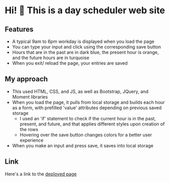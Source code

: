 # Hi! 👋 This is a day scheduler web site

## Features
* A typical 9am to 6pm workday is displayed when you load the page 
* You can type your input and click using the corresponding save button
* Hours that are in the past are in dark blue, the present hour is orange, and the future hours are in turquoise
* When you exit/ reload the page, your entries are saved

## My approach
* This used HTML, CSS, and JS, as well as Bootstrap, JQuery, and Moment libraries
* When you load the page, it pulls from local storage and builds each hour as a form, with prefilled 'value' attributes depending on previous saved storage
    * I used an 'if' statement to check if the current hour is in the past, present, and future, and that applies different styles upon creation of the rows
    * Hovering over the save button changes colors for a better user experience
* When you make an input and press save, it saves into local storage

## Link
Here's a link to the [deployed page](http://rpgarde.github.io/day-scheduler/)